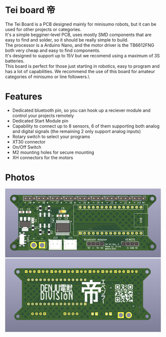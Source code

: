 # Tei board 帝
The Tei Board is a PCB designed mainly for minisumo robots, but it can be used for other projects or categories.\
It's a simple begginer-level PCB, uses mostly SMD components that are easy to find and solder, so it should be really simple to build.\
The processor is a Arduino Nano, and the motor driver is the TB6612FNG both very cheap and easy to find components.\
It's designed to support up to 15V but we recomend using a maximum of 3S batteries.\
This board is perfect for those just starting in robotics, easy to program and has a lot of capabilities. We recommend the use of this board for amateur categories of minisumo or line followers.\
# Features
- Dedicated bluetooth pin, so you can hook up a reciever module and control your projects remotely
- Dedicated Start Module pin
- Capability to connect up to 8 sensors, 6 of them supporting both analog and digital signals (the remaining 2 only support analog inputs)
- Rotary switch to select your programs
- XT30 connector
- On/Off Switch
- M2 mounting holes for secure mounting
- XH connectors for the motors
# Photos
![alt text](https://github.com/DENJU-DIVISION/Tei-Board/blob/main/Tei%20Board%20front.png)
![alt text](https://github.com/DENJU-DIVISION/Tei-Board/blob/main/Tei%20Board%20back.png)